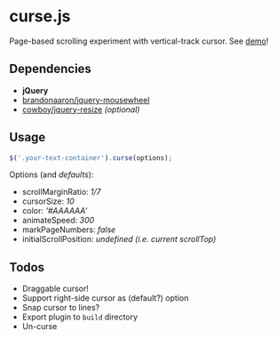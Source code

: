 curse.js
========

Page-based scrolling experiment with vertical-track cursor. See [demo](http://dechov.github.io/curse.js/)!

## Dependencies

- **jQuery**
- [brandonaaron/jquery-mousewheel](https://github.com/brandonaaron/jquery-mousewheel)
- [cowboy/jquery-resize](https://github.com/cowboy/jquery-resize) *(optional)*


## Usage

```javascript
$('.your-text-container').curse(options);
```
 
Options (and *defaults*):
- scrollMarginRatio: *1/7*
- cursorSize: *10*
- color: *'#AAAAAA'*
- animateSpeed: *300*
- markPageNumbers: *false*
- initialScrollPosition: *undefined (i.e. current scrollTop)*


## Todos

- Draggable cursor!
- Support right-side cursor as (default?) option
- Snap cursor to lines?
- Export plugin to `build` directory
- Un-curse
